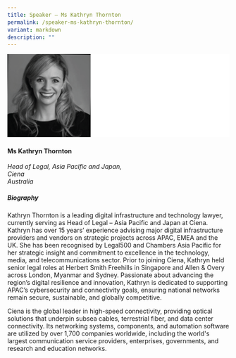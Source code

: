 ```yaml
---
title: Speaker – Ms Kathryn Thornton
permalink: /speaker-ms-kathryn-thornton/
variant: markdown
description: ""
---
```

![](/images/2025%20speakers/Kathryn_Thornton.png)
#### **Ms Kathryn Thornton**

*Head of Legal, Asia Pacific and Japan, <br> Ciena<br>Australia*

##### **Biography**
Kathryn Thornton is a leading digital infrastructure and technology lawyer, currently serving as Head of Legal – Asia Pacific and Japan at Ciena. Kathryn has over 15 years’ experience advising major digital infrastructure providers and vendors on strategic projects across APAC, EMEA and the UK. She has been recognised by Legal500 and Chambers Asia Pacific for her strategic insight and commitment to excellence in the technology, media, and telecommunications sector. Prior to joining Ciena, Kathryn held senior legal roles at Herbert Smith Freehills in Singapore and Allen &amp; Overy across London, Myanmar and Sydney. Passionate about advancing the region’s digital resilience and innovation, Kathryn is dedicated to supporting APAC’s cybersecurity and connectivity goals, ensuring national networks remain secure, sustainable, and globally competitive.

Ciena is the global leader in high-speed connectivity, providing optical solutions that underpin subsea cables, terrestrial fiber, and data center connectivity. Its networking systems, components, and automation software are utilized by over 1,700 companies worldwide, including the world's largest communication service providers, enterprises, governments, and research and education networks.
